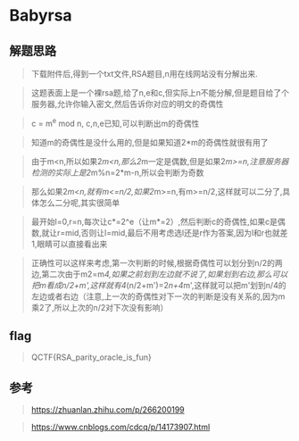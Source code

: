 # Babyrsa

## 解题思路

> 下载附件后,得到一个txt文件,RSA题目,n用在线网站没有分解出来.

> 这题表面上是一个裸rsa题,给了n,e和c,但实际上n不能分解,但是题目给了个服务器,允许你输入密文,然后告诉你对应的明文的奇偶性

> c = m<sup>e</sup> mod n, c,n,e已知,可以判断出m的奇偶性

> 知道m的奇偶性是没什么用的,但是如果知道2*m的奇偶性就很有用了

> 由于m<n,所以如果2*m<n,那么2*m一定是偶数,但是如果2*m>=n,注意服务器检测的实际上是2*m%n=2*m-n,所以会判断为奇数

> 那么如果2*m<n,就有m<=n/2,如果2*m>=n,有m>=n/2,这样就可以二分了,具体怎么二分呢,其实很简单

> 最开始l=0,r=n,每次让c*=2^e（让m*=2）,然后判断c的奇偶性,如果c是偶数,就让r=mid,否则让l=mid,最后不用考虑选l还是r作为答案,因为l和r也就差1,眼睛可以直接看出来

> 正确性可以这样来考虑,第一次判断的时候,根据奇偶性可以划分到n/2的两边,第二次由于m2=m*4,如果之前划到左边就不说了,如果划到右边,那么可以把m看成n/2+m',这样就有4*(n/2+m')=2*n+4*m',这样就可以把m'划到n/4的左边或者右边（注意,上一次的奇偶性对下一次的判断是没有关系的,因为m乘2了,所以上次的n/2对下次没有影响）

## flag

> QCTF{RSA_parity_oracle_is_fun}

## 参考

> https://zhuanlan.zhihu.com/p/266200199

> https://www.cnblogs.com/cdcq/p/14173907.html